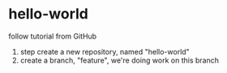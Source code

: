 # hello-world
follow tutorial from GitHub
1. step create a new repository, named "hello-world"
2. create a branch, "feature", we're doing work on this branch
